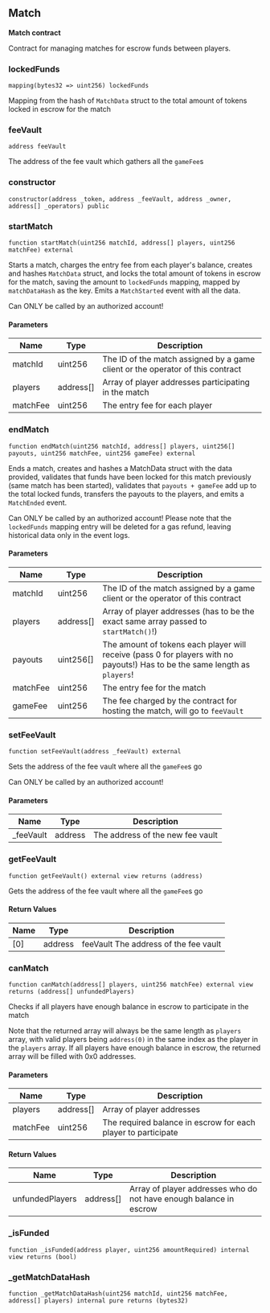 ## Match

**Match contract**

Contract for managing matches for escrow funds between players.

### lockedFunds

```solidity
mapping(bytes32 => uint256) lockedFunds
```

Mapping from the hash of `MatchData` struct
 to the total amount of tokens locked in escrow for the match

### feeVault

```solidity
address feeVault
```

The address of the fee vault which gathers all the `gameFee`s

### constructor

```solidity
constructor(address _token, address _feeVault, address _owner, address[] _operators) public
```

### startMatch

```solidity
function startMatch(uint256 matchId, address[] players, uint256 matchFee) external
```

Starts a match, charges the entry fee from each player's balance, creates and hashes `MatchData` struct,
 and locks the total amount of tokens in escrow for the match, saving the amount to `lockedFunds` mapping,
 mapped by `matchDataHash` as the key. Emits a `MatchStarted` event with all the data.

Can ONLY be called by an authorized account!

#### Parameters

| Name | Type | Description |
| ---- | ---- | ----------- |
| matchId | uint256 | The ID of the match assigned by a game client or the operator of this contract |
| players | address[] | Array of player addresses participating in the match |
| matchFee | uint256 | The entry fee for each player |

### endMatch

```solidity
function endMatch(uint256 matchId, address[] players, uint256[] payouts, uint256 matchFee, uint256 gameFee) external
```

Ends a match, creates and hashes a MatchData struct with the data provided, validates that
 funds have been locked for this match previously (same match has been started), validates that
 `payouts + gameFee` add up to the total locked funds, transfers the payouts to the players,
 and emits a `MatchEnded` event.

Can ONLY be called by an authorized account! Please note that the `lockedFunds` mapping entry will be deleted
 for a gas refund, leaving historical data only in the event logs.

#### Parameters

| Name | Type | Description |
| ---- | ---- | ----------- |
| matchId | uint256 | The ID of the match assigned by a game client or the operator of this contract |
| players | address[] | Array of player addresses (has to be the exact same array passed to `startMatch()`!) |
| payouts | uint256[] | The amount of tokens each player will receive (pass 0 for players with no payouts!)  Has to be the same length as `players`! |
| matchFee | uint256 | The entry fee for the match |
| gameFee | uint256 | The fee charged by the contract for hosting the match, will go to `feeVault` |

### setFeeVault

```solidity
function setFeeVault(address _feeVault) external
```

Sets the address of the fee vault where all the `gameFee`s go

Can ONLY be called by an authorized account!

#### Parameters

| Name | Type | Description |
| ---- | ---- | ----------- |
| _feeVault | address | The address of the new fee vault |

### getFeeVault

```solidity
function getFeeVault() external view returns (address)
```

Gets the address of the fee vault where all the `gameFee`s go

#### Return Values

| Name | Type | Description |
| ---- | ---- | ----------- |
| [0] | address | feeVault The address of the fee vault |

### canMatch

```solidity
function canMatch(address[] players, uint256 matchFee) external view returns (address[] unfundedPlayers)
```

Checks if all players have enough balance in escrow to participate in the match

Note that the returned array will always be the same length as `players` array, with valid players
 being `address(0)` in the same index as the player in the `players` array. If all players have enough balance
 in escrow, the returned array will be filled with 0x0 addresses.

#### Parameters

| Name | Type | Description |
| ---- | ---- | ----------- |
| players | address[] | Array of player addresses |
| matchFee | uint256 | The required balance in escrow for each player to participate |

#### Return Values

| Name | Type | Description |
| ---- | ---- | ----------- |
| unfundedPlayers | address[] | Array of player addresses who do not have enough balance in escrow |

### _isFunded

```solidity
function _isFunded(address player, uint256 amountRequired) internal view returns (bool)
```

### _getMatchDataHash

```solidity
function _getMatchDataHash(uint256 matchId, uint256 matchFee, address[] players) internal pure returns (bytes32)
```

